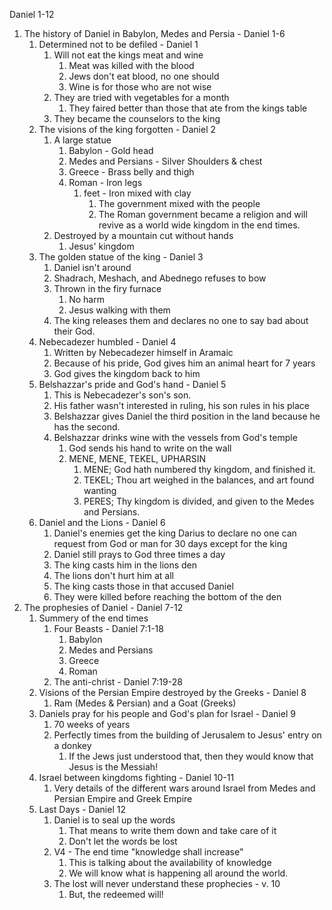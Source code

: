 Daniel 1-12

1. The history of Daniel in Babylon, Medes and Persia - Daniel 1-6
    1. Determined not to be defiled - Daniel 1
        1. Will not eat the kings meat and wine
            1. Meat was killed with the blood
            2. Jews don't eat blood, no one should
            3. Wine is for those who are not wise
        2. They are tried with vegetables for a month
            1. They faired better than those that ate from the kings table
        3. They became the counselors to the king
    2. The visions of the king forgotten - Daniel 2
        1. A large statue
            1. Babylon - Gold head
            2. Medes and Persians - Silver Shoulders & chest
            3. Greece - Brass belly and thigh
            4. Roman - Iron legs
                1. feet - Iron mixed with clay
                    1. The government mixed with the people
                    2. The Roman government became a religion and will revive as a world wide kingdom in the end times.
        2. Destroyed by a mountain cut without hands
            1. Jesus' kingdom
    3. The golden statue of the king - Daniel 3
        1. Daniel isn't around
        2. Shadrach, Meshach, and Abednego refuses to bow
        3. Thrown in the firy furnace
            1. No harm
            2. Jesus walking with them
        4. The king releases them and declares no one to say bad about their God.
    4. Nebecadezer humbled - Daniel 4
        1. Written by Nebecadezer himself in Aramaic
        2. Because of his pride, God gives him an animal heart for 7 years
        3. God gives the kingdom back to him
    5. Belshazzar's pride and God's hand - Daniel 5
        1. This is Nebecadezer's son's son.
        2. His father wasn't interested in ruling, his son rules in his place
        3. Belshazzar gives Daniel the third position in the land because he has the second.
        4. Belshazzar drinks wine with the vessels from God's temple
            1. God sends his hand to write on the wall
            2. MENE, MENE, TEKEL, UPHARSIN
                1. MENE; God hath numbered thy kingdom, and finished it.
                2. TEKEL; Thou art weighed in the balances, and art found wanting
                3. PERES; Thy kingdom is divided, and given to the Medes and Persians.  
    6. Daniel and the Lions - Daniel 6
        1. Daniel's enemies get the king Darius to declare no one can request from God or man for 30 days except for the king
        2. Daniel still prays to God three times a day
        3. The king casts him in the lions den
        4. The lions don't hurt him at all
        5. The king casts those in that accused Daniel
        6. They were killed before reaching the bottom of the den
2. The prophesies of Daniel - Daniel 7-12
    1. Summery of the end times
        1. Four Beasts - Daniel 7:1-18
            1. Babylon
            2. Medes and Persians
            3. Greece
            4. Roman
        2. The anti-christ - Daniel 7:19-28
    2. Visions of the Persian Empire destroyed by the Greeks - Daniel 8
        1. Ram (Medes & Persian) and a Goat (Greeks)
    3. Daniels pray for his people and God's plan for Israel - Daniel 9
        1. 70 weeks of years
        2. Perfectly times from the building of Jerusalem to Jesus' entry on a donkey
            1. If the Jews just understood that, then they would know that Jesus is the Messiah!
    4. Israel between kingdoms fighting - Daniel 10-11
        1. Very details of the different wars around Israel from Medes and Persian Empire and Greek Empire
    5. Last Days - Daniel 12
        1. Daniel is to seal up the words
            1. That means to write them down and take care of it
            2. Don't let the words be lost
        2. V4 - The end time "knowledge shall increase"
            1. This is talking about the availability of knowledge
            2. We will know what is happening all around the world.
        3. The lost will never understand these prophecies - v. 10
            1. But, the redeemed will!
